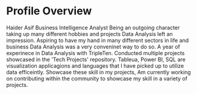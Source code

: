 # Profile Overview
Haider Asif Business Intelligence Analyst
Being an outgoing character taking up many different hobbies and projects Data Analysis left an impression. Aspiring to have my hand in many different sectors in life and business Data Analysis was a very conveninet way to do so. 
A year of experinece in Data Analysis with TripleTen. Conducted multiple projects showcased in the 'Tech Projects' repository. 
Tableua, Power BI, SQL are visualization applicagions and languages that I have picked up to utilize data efficeintly. 
Showcase these skill in my projects, Am currently working on contributing within the community to showcase my skill in a variety of projects.
